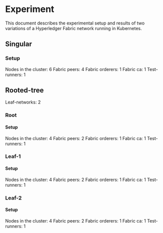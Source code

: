 # Experiment
This document describes the experimental setup and results of two variations of a Hyperledger Fabric network running in Kubernetes.

## Singular

### Setup
Nodes in the cluster:   6
Fabric peers:           4
Fabric orderers:        1
Fabric ca:              1
Test-runners:           1

## Rooted-tree
Leaf-networks:          2

### Root

#### Setup
Nodes in the cluster:   4
Fabric peers:           2
Fabric orderers:        1
Fabric ca:              1
Test-runners:           1

### Leaf-1

#### Setup
Nodes in the cluster:   4
Fabric peers:           2
Fabric orderers:        1
Fabric ca:              1
Test-runners:           1

### Leaf-2

#### Setup
Nodes in the cluster:   4
Fabric peers:           2
Fabric orderers:        1
Fabric ca:              1
Test-runners:           1
